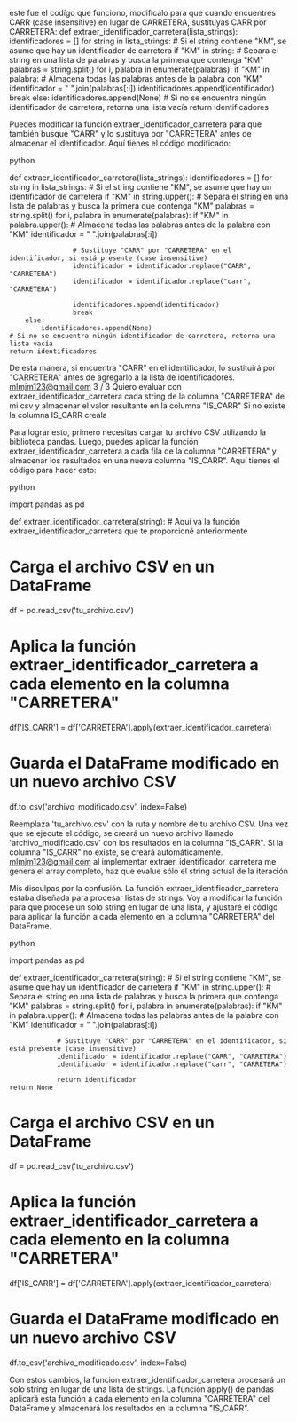 este fue el codígo que funciono, modificalo para que cuando encuentres CARR (case insensitive) en lugar de CARRETERA, sustituyas CARR por CARRETERA:
def extraer_identificador_carretera(lista_strings):
    identificadores = []
    for string in lista_strings:
        # Si el string contiene "KM", se asume que hay un identificador de carretera
        if "KM" in string:
            # Separa el string en una lista de palabras y busca la primera que contenga "KM"
            palabras = string.split()
            for i, palabra in enumerate(palabras):
                if "KM" in palabra:
                    # Almacena todas las palabras antes de la palabra con "KM"
                    identificador = " ".join(palabras[:i])
                    identificadores.append(identificador)
                    break
        else:
            identificadores.append(None)
    # Si no se encuentra ningún identificador de carretera, retorna una lista vacía
    return identificadores

Puedes modificar la función extraer_identificador_carretera para que también busque "CARR" y lo sustituya por "CARRETERA" antes de almacenar el identificador. Aquí tienes el código modificado:

python

def extraer_identificador_carretera(lista_strings):
    identificadores = []
    for string in lista_strings:
        # Si el string contiene "KM", se asume que hay un identificador de carretera
        if "KM" in string.upper():
            # Separa el string en una lista de palabras y busca la primera que contenga "KM"
            palabras = string.split()
            for i, palabra in enumerate(palabras):
                if "KM" in palabra.upper():
                    # Almacena todas las palabras antes de la palabra con "KM"
                    identificador = " ".join(palabras[:i])

                    # Sustituye "CARR" por "CARRETERA" en el identificador, si está presente (case insensitive)
                    identificador = identificador.replace("CARR", "CARRETERA")
                    identificador = identificador.replace("carr", "CARRETERA")

                    identificadores.append(identificador)
                    break
        else:
            identificadores.append(None)
    # Si no se encuentra ningún identificador de carretera, retorna una lista vacía
    return identificadores

De esta manera, si encuentra "CARR" en el identificador, lo sustituirá por "CARRETERA" antes de agregarlo a la lista de identificadores.
mlmjm123@gmail.com
3 / 3
Quiero evaluar con extraer_identificador_carretera cada string de la columna "CARRETERA" de mi csv y almacenar el valor resultante en la columna "IS_CARR" Si no existe la columna IS_CARR creala

Para lograr esto, primero necesitas cargar tu archivo CSV utilizando la biblioteca pandas. Luego, puedes aplicar la función extraer_identificador_carretera a cada fila de la columna "CARRETERA" y almacenar los resultados en una nueva columna "IS_CARR". Aquí tienes el código para hacer esto:

python

import pandas as pd

def extraer_identificador_carretera(string):
    # Aquí va la función extraer_identificador_carretera que te proporcioné anteriormente

# Carga el archivo CSV en un DataFrame
df = pd.read_csv('tu_archivo.csv')

# Aplica la función extraer_identificador_carretera a cada elemento en la columna "CARRETERA"
df['IS_CARR'] = df['CARRETERA'].apply(extraer_identificador_carretera)

# Guarda el DataFrame modificado en un nuevo archivo CSV
df.to_csv('archivo_modificado.csv', index=False)

Reemplaza 'tu_archivo.csv' con la ruta y nombre de tu archivo CSV. Una vez que se ejecute el código, se creará un nuevo archivo llamado 'archivo_modificado.csv' con los resultados en la columna "IS_CARR". Si la columna "IS_CARR" no existe, se creará automáticamente.
mlmjm123@gmail.com
al implementar extraer_identificador_carretera me genera el array completo, haz que evalue sólo el string actual de la iteración

Mis disculpas por la confusión. La función extraer_identificador_carretera estaba diseñada para procesar listas de strings. Voy a modificar la función para que procese un solo string en lugar de una lista, y ajustaré el código para aplicar la función a cada elemento en la columna "CARRETERA" del DataFrame.

python

import pandas as pd

def extraer_identificador_carretera(string):
    # Si el string contiene "KM", se asume que hay un identificador de carretera
    if "KM" in string.upper():
        # Separa el string en una lista de palabras y busca la primera que contenga "KM"
        palabras = string.split()
        for i, palabra in enumerate(palabras):
            if "KM" in palabra.upper():
                # Almacena todas las palabras antes de la palabra con "KM"
                identificador = " ".join(palabras[:i])

                # Sustituye "CARR" por "CARRETERA" en el identificador, si está presente (case insensitive)
                identificador = identificador.replace("CARR", "CARRETERA")
                identificador = identificador.replace("carr", "CARRETERA")

                return identificador
    return None

# Carga el archivo CSV en un DataFrame
df = pd.read_csv('tu_archivo.csv')

# Aplica la función extraer_identificador_carretera a cada elemento en la columna "CARRETERA"
df['IS_CARR'] = df['CARRETERA'].apply(extraer_identificador_carretera)

# Guarda el DataFrame modificado en un nuevo archivo CSV
df.to_csv('archivo_modificado.csv', index=False)

Con estos cambios, la función extraer_identificador_carretera procesará un solo string en lugar de una lista de strings. La función apply() de pandas aplicará esta función a cada elemento en la columna "CARRETERA" del DataFrame y almacenará los resultados en la columna "IS_CARR".
